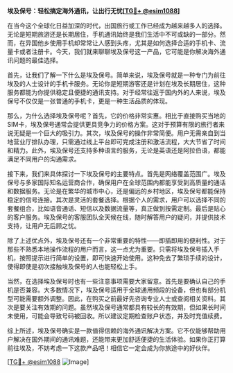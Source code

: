 **埃及保号：轻松搞定海外通讯，让出行无忧[[TG💪+ @esim1088](https://t.me/s/esim1088)]**

在当今这个全球化日益加深的时代，出国旅行或工作已经成为越来越多人的选择。无论是短期旅游还是长期居住，手机通讯始终是我们生活中不可或缺的一部分。然而，在异国他乡使用手机却常常让人感到头疼，尤其是如何选择合适的手机卡、流量卡或者注册卡。今天，我们就来聊聊埃及保号这一产品，它可能是你解决海外通讯问题的最佳选择。

首先，让我们了解一下什么是埃及保号。简单来说，埃及保号就是一种专门为前往埃及的人士设计的手机卡服务。无论你是短期游客还是计划在埃及长期居住，这种服务都能为你提供稳定且便捷的通讯支持。对于经常往返于国内外的人来说，埃及保号不仅仅是一张普通的手机卡，更是一种生活品质的体现。

那么，为什么选择埃及保号呢？首先，它的价格非常实惠。相比于直接购买当地的SIM卡，埃及保号通常会提供更具竞争力的价格方案。这对于预算有限的旅行者来说无疑是一个巨大的吸引力。其次，埃及保号的操作非常简便。用户无需亲自到当地营业厅排队办理，只需通过线上平台即可完成注册和激活流程，大大节省了时间和精力。此外，埃及保号还支持多种语言的服务，无论是英语还是阿拉伯语，都能满足不同用户的沟通需求。

接下来，我们来具体探讨一下埃及保号的主要特点。首先是网络覆盖范围广。埃及保号与多家国际知名运营商合作，确保用户在全球范围内都能享受到高质量的通话和数据服务。无论是在繁华的城市中心，还是偏远的乡村地区，埃及保号都能保持稳定的信号连接。其次是灵活的套餐选择。根据个人的需求，用户可以选择不同的套餐组合，比如语音通话、短信以及数据流量等，真正做到按需定制。最后是贴心的客户服务。埃及保号的客服团队全天候在线，随时解答用户的疑问，并提供技术支持，让用户无后顾之忧。

除了上述优点外，埃及保号还有一个非常重要的特性——即插即用的便利性。对于那些不熟悉本地操作流程的用户而言，这一点尤为重要。只需将埃及保号插入手机，按照提示进行简单的设置，即可快速开始使用。这种免去了繁琐手续的设计，使得即使是初次接触埃及保号的人也能轻松上手。

当然，在选择埃及保号时也有一些注意事项需要大家留意。首先是要确认自己的手机是否兼容。大多数情况下，埃及保号适用于全球通用频段的设备，但也有部分机型可能需要额外调整。因此，在购买之前最好先咨询专业人士或查阅相关资料。其次是要关注有效期的问题。虽然埃及保号通常都具有较长的有效期，但如果长时间未使用，可能会导致号码被回收。所以建议定期检查账户状态，并及时充值续费。

综上所述，埃及保号确实是一款值得信赖的海外通讯解决方案。它不仅能够帮助用户解决在国外期间的通讯难题，还能带来更加舒适便捷的生活体验。如果你正打算前往埃及，不妨考虑一下这款产品吧！相信它一定会成为你旅途中的好伙伴。

[[TG💪+ @esim1088](https://t.me/s/esim1088) ![Image](https://i.postimg.cc/4NQfJmqS/Snipaste-2025-05-13-00-14-12.png)]